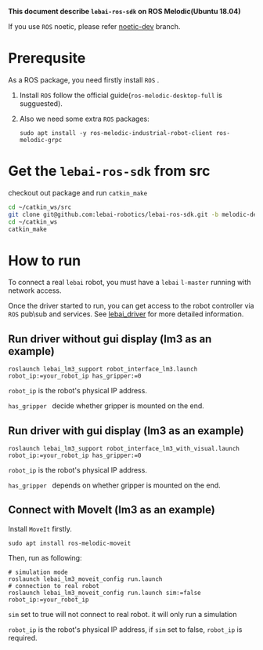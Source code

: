 **This document describe `lebai-ros-sdk` on ROS Melodic(Ubuntu 18.04)**

If you use `ROS` noetic, please refer [noetic-dev](https://github.com/lebai-robotics/lebai-ros-sdk/tree/noetic-dev) branch.

# Prerequsite

As a ROS package, you need firstly install `ROS` .

1. Install `ROS` follow the official guide(`ros-melodic-desktop-full` is sugguested).
   
2. Also we need some extra `ROS` packages:

   ```
   sudo apt install -y ros-melodic-industrial-robot-client ros-melodic-grpc
   ```


# Get the `lebai-ros-sdk` from src

checkout out package and run `catkin_make`

```bash
cd ~/catkin_ws/src
git clone git@github.com:lebai-robotics/lebai-ros-sdk.git -b melodic-dev
cd ~/catkin_ws
catkin_make
```

# How to run

To connect a real `lebai` robot, you must have a `lebai` `l-master`  running with network access.

Once the driver started to run, you can get access to the robot controller via `ROS` pub\sub and services. See [lebai_driver](lebai_driver/README.md) for more detailed information.

## Run driver without gui display (lm3 as an example)

```
roslaunch lebai_lm3_support robot_interface_lm3.launch robot_ip:=your_robot_ip has_gripper:=0
```

`robot_ip` is the robot's physical IP address.

`has_gripper ` decide whether gripper is mounted on the end.

## Run driver with gui display (lm3 as an example)

```
roslaunch lebai_lm3_support robot_interface_lm3_with_visual.launch robot_ip:=your_robot_ip has_gripper:=0
```

`robot_ip` is the robot's physical IP address.

`has_gripper ` depends on whether gripper is mounted on the end.

## Connect with MoveIt (lm3 as an example)

Install `MoveIt` firstly.

```
sudo apt install ros-melodic-moveit
```

Then, run as following:

```
# simulation mode
roslaunch lebai_lm3_moveit_config run.launch
# connection to real robot
roslaunch lebai_lm3_moveit_config run.launch sim:=false robot_ip:=your_robot_ip
```

`sim` set to true will not connect to real robot. it will only run a simulation

`robot_ip` is the robot's physical IP address, if `sim` set to false, `robot_ip` is required.